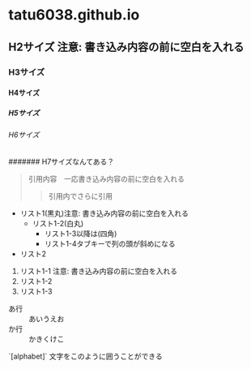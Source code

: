 # tatu6038.github.io
## H2サイズ 注意: 書き込み内容の前に空白を入れる
### H3サイズ
#### H4サイズ
##### H5サイズ
###### H6サイズ
####### H7サイズなんてある？
> 引用内容　一応書き込み内容の前に空白を入れる
>> 引用内でさらに引用
* リスト1(黒丸)注意: 書き込み内容の前に空白を入れる
  * リスト1-2(白丸)
    * リスト1-3以降は(四角)
    * リスト1-4タブキーで列の頭が斜めになる
* リスト2
1. リスト1-1 注意: 書き込み内容の前に空白を入れる
2. リスト1-2
3. リスト1-3
<dl>
 <dt>あ行</dt>
 <dd>あいうえお</dd>
 <dt>か行</dt>
 <dd>かきくけこ</dd>
</dl>
   `[alphabet]` 文字をこのように囲うことができる
